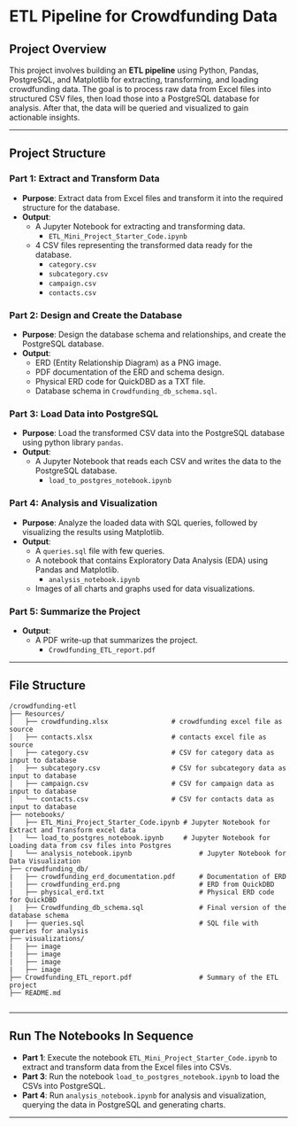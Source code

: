 # ETL Pipeline for Crowdfunding Data

## Project Overview

This project involves building an **ETL pipeline** using Python, Pandas, PostgreSQL, and Matplotlib for extracting, transforming, and loading crowdfunding data. The goal is to process raw data from Excel files into structured CSV files, then load those into a PostgreSQL database for analysis. After that, the data will be queried and visualized to gain actionable insights.

---

## Project Structure


### Part 1: **Extract and Transform Data**

- **Purpose**: Extract data from Excel files and transform it into the required structure for the database.
- **Output**:
  - A Jupyter Notebook for extracting and transforming data.
	- `ETL_Mini_Project_Starter_Code.ipynb`
  - 4 CSV files representing the transformed data ready for the database.
 	- `category.csv`
  	- `subcategory.csv`
  	- `campaign.csv`
  	- `contacts.csv`

### Part 2: **Design and Create the Database**

- **Purpose**: Design the database schema and relationships, and create the PostgreSQL database.
- **Output**:
  - ERD (Entity Relationship Diagram) as a PNG image.
  - PDF documentation of the ERD and schema design.
  - Physical ERD code for QuickDBD as a TXT file.
  - Database schema in `Crowdfunding_db_schema.sql`.

### Part 3: **Load Data into PostgreSQL**

- **Purpose**: Load the transformed CSV data into the PostgreSQL database using python library `pandas`.
- **Output**:
  - A Jupyter Notebook that reads each CSV and writes the data to the PostgreSQL database.
	- `load_to_postgres_notebook.ipynb`

### Part 4: **Analysis and Visualization**

- **Purpose**: Analyze the loaded data with SQL queries, followed by visualizing the results using Matplotlib.
- **Output**:
  - A `queries.sql` file with few queries.
  - A notebook that contains Exploratory Data Analysis (EDA) using Pandas and Matplotlib.
	- `analysis_notebook.ipynb`
  - Images of all charts and graphs used for data visualizations.

### Part 5: **Summarize the Project**
- **Output**:
  - A PDF write-up that summarizes the project.
	- `Crowdfunding_ETL_report.pdf`
---

## File Structure

```
/crowdfunding-etl
├── Resources/
│   ├── crowdfunding.xlsx                # crowdfunding excel file as source
│   ├── contacts.xlsx                    # contacts excel file as source
│   ├── category.csv                     # CSV for category data as input to database
│   ├── subcategory.csv                  # CSV for subcategory data as input to database
│   ├── campaign.csv                     # CSV for campaign data as input to database                              
│   └── contacts.csv                     # CSV for contacts data as input to database       
├── notebooks/                  
│   ├── ETL_Mini_Project_Starter_Code.ipynb	# Jupyter Notebook for Extract and Transform excel data
│   └── load_to_postgres_notebook.ipynb    	# Jupyter Notebook for Loading data from csv files into Postgres
│   └── analysis_notebook.ipynb     			# Jupyter Notebook for Data Visualization
├── crowdfunding_db/
|   ├── crowdfunding_erd_documentation.pdf		# Documentation of ERD
|   ├── crowdfunding_erd.png         			# ERD from QuickDBD
|   ├── physical_erd.txt	               		# Physical ERD code for QuickDBD           
|   ├── Crowdfunding_db_schema.sql		        # Final version of the database schema 
|   ├── queries.sql                        		# SQL file with queries for analysis
├── visualizations/ 
|   ├── image
|   ├── image
|   ├── image
|   ├── image
├── Crowdfunding_ETL_report.pdf       			# Summary of the ETL project            
├── README.md                 
        
```

---	

## Run The Notebooks In Sequence

- **Part 1**: Execute the notebook `ETL_Mini_Project_Starter_Code.ipynb` to extract and transform data from the Excel files into CSVs.
- **Part 3**: Run the notebook `load_to_postgres_notebook.ipynb` to load the CSVs into PostgreSQL.
- **Part 4**: Run `analysis_notebook.ipynb` for analysis and visualization, querying the data in PostgreSQL and generating charts.

---


